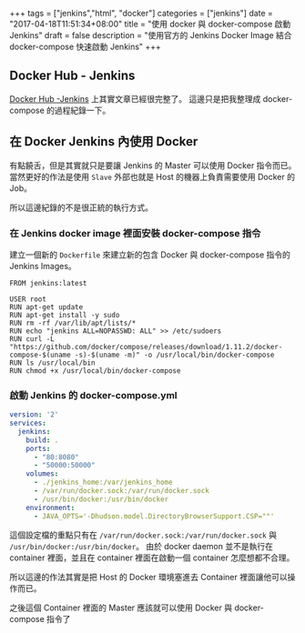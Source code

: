 +++
tags = ["jenkins","html", "docker"]
categories = ["jenkins"]
date = "2017-04-18T11:51:34+08:00"
title = "使用 docker 與 docker-compose 啟動 Jenkins"
draft = false 
description = "使用官方的 Jenkins Docker Image 結合 docker-compose 快速啟動 Jenkins"
+++

## Docker Hub - Jenkins

[Docker Hub -Jenkins](https://hub.docker.com/_/jenkins/) 上其實文章已經很完整了。
這邊只是把我整理成 docker-compose 的過程紀錄一下。

<!--more-->

## 在 Docker Jenkins 內使用 Docker

有點饒舌，但是其實就只是要讓 Jenkins 的 Master 可以使用 Docker 指令而已。
當然更好的作法是使用 `Slave` 外部也就是 Host 的機器上負責需要使用 Docker 的 Job。

所以這邊紀錄的不是很正統的執行方式。

### 在 Jenkins docker image 裡面安裝 docker-compose 指令

建立一個新的 `Dockerfile` 來建立新的包含 Docker 與 docker-compose 指令的 Jenkins Images。

```
FROM jenkins:latest

USER root
RUN apt-get update
RUN apt-get install -y sudo
RUN rm -rf /var/lib/apt/lists/*
RUN echo "jenkins ALL=NOPASSWD: ALL" >> /etc/sudoers
RUN curl -L "https://github.com/docker/compose/releases/download/1.11.2/docker-compose-$(uname -s)-$(uname -m)" -o /usr/local/bin/docker-compose
RUN ls /usr/local/bin
RUN chmod +x /usr/local/bin/docker-compose
```

### 啟動 Jenkins 的 docker-compose.yml

```yaml
version: '2'
services:
  jenkins:
    build: . 
    ports:
      - "80:8080"
      - "50000:50000"
    volumes:
      - ./jenkins_home:/var/jenkins_home
      - /var/run/docker.sock:/var/run/docker.sock
      - /usr/bin/docker:/usr/bin/docker 
    environment:
      - JAVA_OPTS='-Dhudson.model.DirectoryBrowserSupport.CSP=""'
```

這個設定檔的重點只有在 `/var/run/docker.sock:/var/run/docker.sock` 與 `/usr/bin/docker:/usr/bin/docker`。
由於 docker daemon 並不是執行在 container 裡面，並且在 container 裡面在啟動一個 container 怎麼想都不合理。

所以這邊的作法其實是把 Host 的 Docker 環境塞進去 Container 裡面讓他可以操作而已。

之後這個 Container 裡面的 Master 應該就可以使用 Docker 與 docker-compose 指令了

